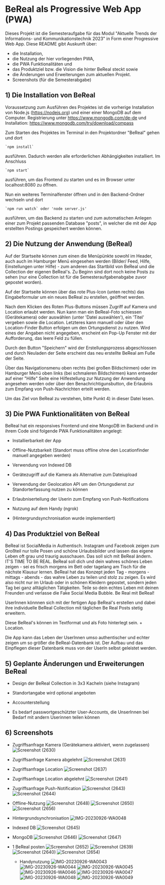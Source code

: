 # BeReal als Progressive Web App (PWA)

Dieses Projekt ist die Semesteraufgabe für das Modul "Aktuelle Trends der Informations- und Kommunikationstechnik 2023" in Form einer Progressive Web App. 
Diese README gibt Auskunft über:

- die Installation, 
- die Nutzung der hier vorliegenden PWA, 
- die PWA Funktionalitäten und 
- das Produktziel bzw. die Vision die hinter BeReal steckt sowie 
- die Änderungen und Erweiterungen zum aktuellen Projekt. 
- Screenshots (für die Semesterabgabe) 

## 1) Die Installation von BeReal

Voraussetzung zum Ausführen des Projektes ist die vorherige Installation von Node.js (https://nodejs.org) und einer einer MongoDB auf dem Computer.
Registrierung unter https://www.mongodb.com/de-de und Installation: https://www.mongodb.com/try/download/compass


Zum Starten des Projektes im Terminal in den Projektordner "BeReal" gehen und dort 

    `npm install`

ausführen. Dadurch werden alle erforderlichen Abhängigkeiten installiert. Im Anschluss

	`npm start` 

ausführen, um das Frontend zu starten und es im Browser unter localhost:8080 zu öffnen.


Nun ein weiteres Terminalfenster öffnen und in den Backend-Ordner wechseln und dort
    
    `npm run watch` oder 'node server.js'

ausführen, um das Backend zu starten und zum automatischen Anlegen einer zum Projekt passenden Database "posts", in welcher die mit der App erstellten Postings gespeichert werden können.



## 2) Die Nutzung der Anwendung (BeReal)

Auf der Startseite können zum einen die Menüpünkte sowohl im Header, auch auch im Hamburger Menü eingesehen werden (Bilder/ Feed, Hilfe, Einstellungen unter Hilfe) - zum anderen das Startbild von BeReal und die Collection der eigenen BeReal's. Zu Beginn sind dort noch keine Posts zu sehen (nur eine Collection ist für die Semesteraufgabenabgabe zuvor gepostet worden).

Auf der Startseite können über das rote Plus-Icon (unten rechts) das Eingabeformular um ein neues BeReal zu erstellen, geöffnet werden.

Nach dem Klicken des Roten Plus-Buttons müssen Zugriff auf Kamera und Location erlaubt werden. Nun kann man ein BeReal-Foto schiessen (Gerätekamera) oder auswählen (unter 'Datei auswählen'), ein 'Titel' vergeben sowie die Location. Letzteres kann manuell oder über den Location-Finder Button erfolgen um den Ortungsdienst zu nutzen.
Wird eines der Angaben nicht angegeben, erscheint ein Pop-Up Fenster mit der Aufforderung, das leere Feld zu füllen.

Durch den Button "Speichern" wird der Erstellungsprozess abgeschlossen und durch Neuladen der Seite erscheint das neu erstellte BeReal am Fuße der Seite. 

Über das Navigationsmenu oben rechts (bei großen Bildschirmen) oder im Hamburger Menü oben links (bei schmaleren Bildschirmen) kann entweder auf einer "Hilfe" Seite eine Hilfestellung zur Nutzung der Anwendung angesehen werden oder über den Benachrichtigunsbutton, die Erlaubnis zum Empfang von Push-Nachrichten erteilt werden.

Um das Ziel von BeReal zu verstehen, bitte Punkt 4) in dieser Datei lesen.


## 3) Die PWA Funktionalitäten von BeReal

BeReal hat ein responsives Frontend und eine MongoDB im Backend 
und in ihrem Code sind folgende PWA Funktionalitäten angelegt:

- Installierbarkeit der App

- Offline-Nutzbarkeit (Standort muss offline ohne den Locationfinder manuell angegeben werden)

- Verwendung von Indexed DB

- Gerätezugriff auf die Kamera als Alternative zum Dateiupload

- Verwendung der Geolocation API um den Ortungsdienst zur Standorterfassung nutzen zu können

- Erlaubniserteilung der Userin zum Empfang von Push-Notifications

- Nutzung auf dem Handy (ngrok)

- (Hintergrundsynchronisation wurde implementiert)


## 4) Das Produktziel von BeReal 

BeReal ist SocialMedia in Authentisch. Instagram und Facebook zeigen zum Großteil nur tolle Posen und schöne Urlaubsbilder und lassen das eigene Leben oft grau und traurig ausschauen. Das soll sich mit BeReal ändern. IT'S TIME TO BE REAL. BeReal soll dich und dein wahres schönes Leben zeigen - sei es frisch morgens im Bett oder tagelang am Tisch für die nächste Klausur lernen. BeReal hat das Konzept jeden Tag - morgens - mittags - abends - das wahre Leben zu teilen und stolz zu zeigen. Es wird also nicht nur im Urlaub oder in schönen Kleidern gepostet, sondern jeden Tag bei ganz alltäglichen Tätigkeiten. Teile so dein echtes Leben mit deinen Freunden und verlasse die Fake Social Media Bubble. Be Real mit BeReal!

UserInnen könnnen sich mit der fertigen App BeReal's erstellen und dabei ihre individuelle BeReal Collection mit täglichen Be Real Posts stetig erweitern. 

Diese BeReal's können im Textformat und als Foto hinterlegt sein. + Location.

Die App kann das Leben der UserInnen umso authentischer und echter zeigen um so größer die BeReal-Datenbank ist. Der Aufbau und das Einpflegen dieser Datenbank muss von der UserIn selbst geleistet werden. 


## 5) Geplante Änderungen und Erweiterungen BeReal

- Design der BeReal Collection in 3x3 Kacheln (siehe Instagram)

- Standortangabe wird optional angeboten

- Accounterstellung

- Es bedarf passwortgeschützter User-Accounts, die UnserInnen bei Bedarf mit andern Userinnen teilen können

## 6) Screenshots 

- Zugriffsanfrage Kamera (Gerätekamera aktiviert, wenn zugelassen)
![Screenshot (2630)](https://github.com/annyle1112/BeReal_Backend/assets/82587485/b58e4dd4-2e1b-42a8-a2f3-25535067e295)

- Zugriffsanfrage Kamera abgelehnt
  ![Screenshot (2631)](https://github.com/annyle1112/BeReal_Backend/assets/82587485/9b0f71de-0879-4ce9-8e7e-e14c8c34db87)

- Zugriffsanfrage Location
  ![Screenshot (2637)](https://github.com/annyle1112/BeReal_Backend/assets/82587485/a56cd31f-d170-42a6-b53a-a75300cdd023)

- Zugriffsanfrage Location abgelehnt
  ![Screenshot (2641)](https://github.com/annyle1112/BeReal_Backend/assets/82587485/c6252bc6-a160-4d0d-bf6d-91373ed31477)

- Zugriffsanfrage Push-Notification
  ![Screenshot (2643)](https://github.com/annyle1112/BeReal_Backend/assets/82587485/398bca9e-6500-4491-a3e5-540e576ce7fc)
![Screenshot (2644)](https://github.com/annyle1112/BeReal_Backend/assets/82587485/d972338e-b0e4-45ce-847a-0737ef886965)

- Offline-Nutzung
  ![Screenshot (2648)](https://github.com/annyle1112/BeReal_Backend/assets/82587485/c9a9924a-708d-4cbc-aaf2-fdbc29390873)
  ![Screenshot (2650)](https://github.com/annyle1112/BeReal_Backend/assets/82587485/8d93913a-d782-452e-ae20-f6b42b34d9ff)
 ![Screenshot (2656)](https://github.com/annyle1112/BeReal_Backend/assets/82587485/fad04c3e-d548-42a3-b6a8-60c9371d8277)

- Hintergrundsynchronisation
  ![IMG-20230926-WA0048](https://github.com/annyle1112/BeReal_Backend/assets/82587485/5450ac14-09e5-4f5a-8462-531624e66ec1)


- Indexed DB
  ![Screenshot (2645)](https://github.com/annyle1112/BeReal_Backend/assets/82587485/8aa5e0d4-91c2-40e0-9bda-ace1fc91abc2)

- MongoDB
![Screenshot (2646)](https://github.com/annyle1112/BeReal_Backend/assets/82587485/f1c1ae7f-fefb-4ffb-aa3a-7c95581a6895)
![Screenshot (2647)](https://github.com/annyle1112/BeReal_Backend/assets/82587485/02b0421a-c9e0-447f-82ab-2da5fa6e3bc8)

- 1 BeReal posten
  ![Screenshot (2652)](https://github.com/annyle1112/BeReal_Backend/assets/82587485/a57c90de-62b7-493c-9e86-c1fcbaec81f1)
  ![Screenshot (2639)](https://github.com/annyle1112/BeReal_Backend/assets/82587485/ac749174-1a5d-4851-bb9e-40d2fafe4381)
  ![Screenshot (2640)](https://github.com/annyle1112/BeReal_Backend/assets/82587485/2b15dfc1-4d78-41e1-b966-02857db76d31)
  ![Screenshot (2654)](https://github.com/annyle1112/BeReal_Backend/assets/82587485/3be4a8c7-b9e6-43c6-98fc-878d8904ae86)

   - Handynutzung
    ![IMG-20230926-WA0043](https://github.com/annyle1112/BeReal_Backend/assets/82587485/c1a46c2d-77e3-495b-8ab5-8c1274353362)
    ![IMG-20230926-WA0044](https://github.com/annyle1112/BeReal_Backend/assets/82587485/51775b96-e0e2-4735-ad95-520ceaa8e414)
![IMG-20230926-WA0045](https://github.com/annyle1112/BeReal_Backend/assets/82587485/92747b23-c79f-4236-aebf-a5e4e13b786b)
![IMG-20230926-WA0046](https://github.com/annyle1112/BeReal_Backend/assets/82587485/e0bf9526-29e2-4824-8c44-0e73e2512c3a)
![IMG-20230926-WA0047](https://github.com/annyle1112/BeReal_Backend/assets/82587485/53654547-1aaf-46f0-a733-d0e6feea0c41)
![IMG-20230926-WA0048](https://github.com/annyle1112/BeReal_Backend/assets/82587485/1c008cb0-e5d5-48ed-b3b3-7cf95632d4b6)
![IMG-20230926-WA0049](https://github.com/annyle1112/BeReal_Backend/assets/82587485/e1e9516a-e1bf-4745-aba7-430136b29754)

    

